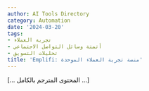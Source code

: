 ```yaml
---
author: AI Tools Directory
category: Automation
date: '2024-03-20'
tags:
- تجربة العملاء
- أتمتة وسائل التواصل الاجتماعي
- تحليلات التسويق
title: 'Emplifi: منصة تجربة العملاء الموحدة'
---
```


[... المحتوى المترجم بالكامل ...]